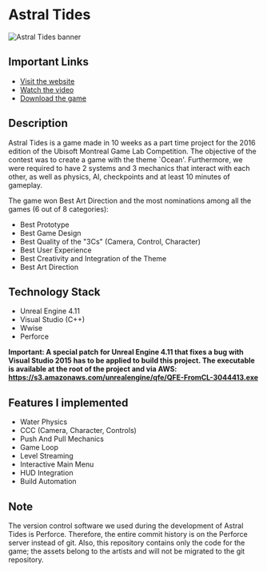 # Astral Tides #

![Astral Tides banner](https://patricevignola.com/img/astral-tides-banner.png? "Astral Tides")

## Important Links ##
* [Visit the website](https://patricevignola.com/project/astral-tides)
* [Watch the video](https://www.youtube.com/watch?v=CusInfM1h98)
* [Download the game](https://github.com/PatriceVignola/Builds/releases/download/windows/astral-tides.zip)

## Description ##
Astral Tides is a game made in 10 weeks as a part time project for the 2016 edition of the Ubisoft Montreal Game Lab Competition. The objective of the contest was to create a game with the theme `Ocean'. Furthermore, we were required to have 2 systems and 3 mechanics that interact with each other, as well as physics, AI, checkpoints and at least 10 minutes of gameplay.

The game won Best Art Direction and the most nominations among all the games (6 out of 8 categories):
* Best Prototype
* Best Game Design
* Best Quality of the "3Cs" (Camera, Control, Character)
* Best User Experience
* Best Creativity and Integration of the Theme
* Best Art Direction

## Technology Stack ##
* Unreal Engine 4.11
* Visual Studio (C++)
* Wwise
* Perforce

<b>Important: A special patch for Unreal Engine 4.11 that fixes a bug with Visual Studio 2015 has to be applied to build this project. The executable is available at the root of the project and via AWS:
https://s3.amazonaws.com/unrealengine/qfe/QFE-FromCL-3044413.exe</b>

## Features I implemented ##
* Water Physics
* CCC (Camera, Character, Controls)
* Push And Pull Mechanics
* Game Loop
* Level Streaming
* Interactive Main Menu
* HUD Integration
* Build Automation

## Note ##
The version control software we used during the development of Astral Tides is Perforce. Therefore, the entire commit history is on the Perforce server instead of git. Also, this repository contains only the code for the game; the assets belong to the artists and will not be migrated to the git repository.
